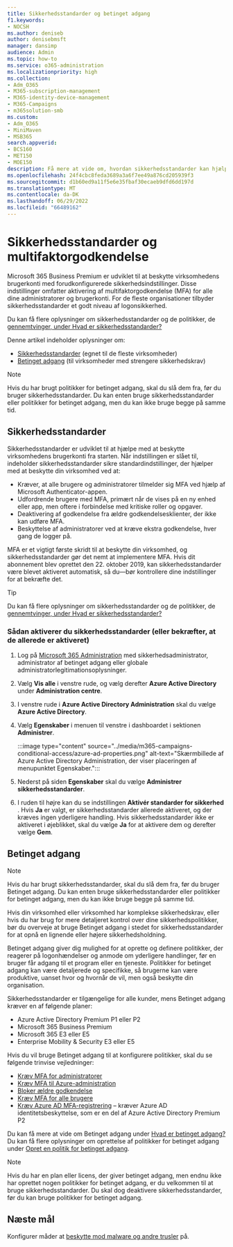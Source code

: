 ```yaml
---
title: Sikkerhedsstandarder og betinget adgang
f1.keywords:
- NOCSH
ms.author: deniseb
author: denisebmsft
manager: dansimp
audience: Admin
ms.topic: how-to
ms.service: o365-administration
ms.localizationpriority: high
ms.collection:
- Adm_O365
- M365-subscription-management
- M365-identity-device-management
- M365-Campaigns
- m365solution-smb
ms.custom:
- Adm_O365
- MiniMaven
- MSB365
search.appverid:
- BCS160
- MET150
- MOE150
description: Få mere at vide om, hvordan sikkerhedsstandarder kan hjælpe med at beskytte din organisation mod identitetsrelaterede angreb ved at angive forudkonfigurerede sikkerhedsindstillinger for Microsoft 365 Business Premium.
ms.openlocfilehash: 24f4cbc8feda3689a3a6f7ee49a876cd205939f3
ms.sourcegitcommit: d1b60ed9a11f5e6e35fbaf30ecaeb9dfd6dd197d
ms.translationtype: MT
ms.contentlocale: da-DK
ms.lasthandoff: 06/29/2022
ms.locfileid: "66489162"
---
```

# <a name="security-defaults-and-multi-factor-authentication"></a>Sikkerhedsstandarder og multifaktorgodkendelse

Microsoft 365 Business Premium er udviklet til at beskytte virksomhedens brugerkonti med forudkonfigurerede sikkerhedsindstillinger. Disse indstillinger omfatter aktivering af multifaktorgodkendelse (MFA) for alle dine administratorer og brugerkonti. For de fleste organisationer tilbyder sikkerhedsstandarder et godt niveau af logonsikkerhed.

Du kan få flere oplysninger om sikkerhedsstandarder og de politikker, de [gennemtvinger, under Hvad er sikkerhedsstandarder?](/azure/active-directory/fundamentals/concept-fundamentals-security-defaults)

Denne artikel indeholder oplysninger om:

- [Sikkerhedsstandarder](#security-defaults) (egnet til de fleste virksomheder)
- [Betinget adgang](#conditional-access) (til virksomheder med strengere sikkerhedskrav)

> [!NOTE]
> Hvis du har brugt politikker for betinget adgang, skal du slå dem fra, før du bruger sikkerhedsstandarder. Du kan enten bruge sikkerhedsstandarder eller politikker for betinget adgang, men du kan ikke bruge begge på samme tid.

## <a name="security-defaults"></a>Sikkerhedsstandarder

Sikkerhedsstandarder er udviklet til at hjælpe med at beskytte virksomhedens brugerkonti fra starten. Når indstillingen er slået til, indeholder sikkerhedsstandarder sikre standardindstillinger, der hjælper med at beskytte din virksomhed ved at:

- Kræver, at alle brugere og administratorer tilmelder sig MFA ved hjælp af Microsoft Authenticator-appen.
- Udfordrende brugere med MFA, primært når de vises på en ny enhed eller app, men oftere i forbindelse med kritiske roller og opgaver.
- Deaktivering af godkendelse fra ældre godkendelsesklienter, der ikke kan udføre MFA.
- Beskyttelse af administratorer ved at kræve ekstra godkendelse, hver gang de logger på.

MFA er et vigtigt første skridt til at beskytte din virksomhed, og sikkerhedsstandarder gør det nemt at implementere MFA. Hvis dit abonnement blev oprettet den 22. oktober 2019, kan sikkerhedsstandarder være blevet aktiveret automatisk, så du&mdash;bør kontrollere dine indstillinger for at bekræfte det.

> [!TIP]
> Du kan få flere oplysninger om sikkerhedsstandarder og de politikker, de [gennemtvinger, under Hvad er sikkerhedsstandarder?](/azure/active-directory/fundamentals/concept-fundamentals-security-defaults)

### <a name="to-enable-security-defaults-or-confirm-theyre-already-enabled"></a>Sådan aktiverer du sikkerhedsstandarder (eller bekræfter, at de allerede er aktiveret)

1. Log på <a href="https://go.microsoft.com/fwlink/p/?linkid=2024339" target="_blank">Microsoft 365 Administration</a> med sikkerhedsadministrator, administrator af betinget adgang eller globale administratorlegitimationsoplysninger.

2. Vælg **Vis alle** i venstre rude, og vælg derefter **Azure Active Directory** under **Administration centre**.

3. I venstre rude i **Azure Active Directory Administration** skal du vælge **Azure Active Directory**.

4. Vælg **Egenskaber** i menuen til venstre i dashboardet i sektionen **Administrer**.

    :::image type="content" source="../media/m365-campaigns-conditional-access/azure-ad-properties.png" alt-text="Skærmbillede af Azure Active Directory Administration, der viser placeringen af menupunktet Egenskaber.":::

5. Nederst på siden **Egenskaber** skal du vælge **Administrer sikkerhedsstandarder**.

6. I ruden til højre kan du se indstillingen **Aktivér standarder for sikkerhed** . Hvis **Ja** er valgt, er sikkerhedsstandarder allerede aktiveret, og der kræves ingen yderligere handling. Hvis sikkerhedsstandarder ikke er aktiveret i øjeblikket, skal du vælge **Ja** for at aktivere dem og derefter vælge **Gem**.

## <a name="conditional-access"></a>Betinget adgang

> [!NOTE]
> Hvis du har brugt sikkerhedsstandarder, skal du slå dem fra, før du bruger Betinget adgang. Du kan enten bruge sikkerhedsstandarder eller politikker for betinget adgang, men du kan ikke bruge begge på samme tid.

Hvis din virksomhed eller virksomhed har komplekse sikkerhedskrav, eller hvis du har brug for mere detaljeret kontrol over dine sikkerhedspolitikker, bør du overveje at bruge Betinget adgang i stedet for sikkerhedsstandarder for at opnå en lignende eller højere sikkerhedsholdning.

Betinget adgang giver dig mulighed for at oprette og definere politikker, der reagerer på logonhændelser og anmode om yderligere handlinger, før en bruger får adgang til et program eller en tjeneste. Politikker for betinget adgang kan være detaljerede og specifikke, så brugerne kan være produktive, uanset hvor og hvornår de vil, men også beskytte din organisation.

Sikkerhedsstandarder er tilgængelige for alle kunder, mens Betinget adgang kræver en af følgende planer:

- Azure Active Directory Premium P1 eller P2
- Microsoft 365 Business Premium
- Microsoft 365 E3 eller E5
- Enterprise Mobility & Security E3 eller E5

Hvis du vil bruge Betinget adgang til at konfigurere politikker, skal du se følgende trinvise vejledninger:

- [Kræv MFA for administratorer](/azure/active-directory/conditional-access/howto-conditional-access-policy-admin-mfa)
- [Kræv MFA til Azure-administration](/azure/active-directory/conditional-access/howto-conditional-access-policy-azure-management)
- [Bloker ældre godkendelse](/azure/active-directory/conditional-access/howto-conditional-access-policy-block-legacy)
- [Kræv MFA for alle brugere](/azure/active-directory/conditional-access/howto-conditional-access-policy-all-users-mfa)
- [Kræv Azure AD MFA-registrering](/azure/active-directory/identity-protection/howto-identity-protection-configure-mfa-policy) – kræver Azure AD identitetsbeskyttelse, som er en del af Azure Active Directory Premium P2

Du kan få mere at vide om Betinget adgang under [Hvad er betinget adgang?](/azure/active-directory/conditional-access/overview) Du kan få flere oplysninger om oprettelse af politikker for betinget adgang under [Opret en politik for betinget adgang](/azure/active-directory/authentication/tutorial-enable-azure-mfa#create-a-conditional-access-policy).

> [!NOTE]
> Hvis du har en plan eller licens, der giver betinget adgang, men endnu ikke har oprettet nogen politikker for betinget adgang, er du velkommen til at bruge sikkerhedsstandarder. Du skal dog deaktivere sikkerhedsstandarder, før du kan bruge politikker for betinget adgang.

## <a name="next-objective"></a>Næste mål

Konfigurer måder at [beskytte mod malware og andre trusler](m365bp-increase-protection.md) på.
